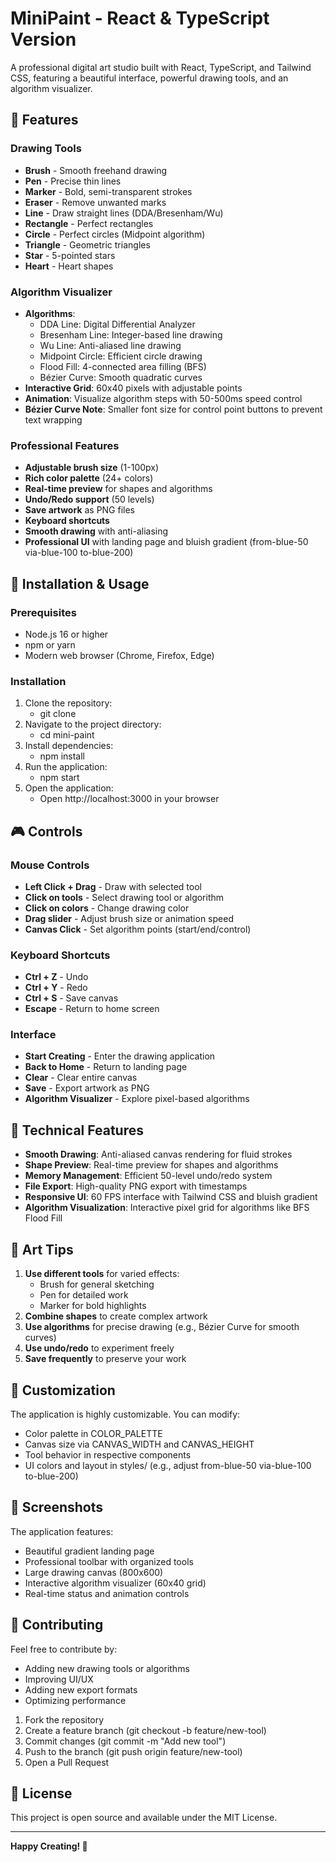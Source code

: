 # MiniPaint - React & TypeScript Version

A professional digital art studio built with React, TypeScript, and Tailwind CSS, featuring a beautiful interface, powerful drawing tools, and an algorithm visualizer.

## 🎨 Features

### Drawing Tools
- **Brush** - Smooth freehand drawing
- **Pen** - Precise thin lines
- **Marker** - Bold, semi-transparent strokes
- **Eraser** - Remove unwanted marks
- **Line** - Draw straight lines (DDA/Bresenham/Wu)
- **Rectangle** - Perfect rectangles
- **Circle** - Perfect circles (Midpoint algorithm)
- **Triangle** - Geometric triangles
- **Star** - 5-pointed stars
- **Heart** - Heart shapes

### Algorithm Visualizer
- **Algorithms**:
  - DDA Line: Digital Differential Analyzer
  - Bresenham Line: Integer-based line drawing
  - Wu Line: Anti-aliased line drawing
  - Midpoint Circle: Efficient circle drawing
  - Flood Fill: 4-connected area filling (BFS)
  - Bézier Curve: Smooth quadratic curves
- **Interactive Grid**: 60x40 pixels with adjustable points
- **Animation**: Visualize algorithm steps with 50-500ms speed control
- **Bézier Curve Note**: Smaller font size for control point buttons to prevent text wrapping

### Professional Features
- **Adjustable brush size** (1-100px)
- **Rich color palette** (24+ colors)
- **Real-time preview** for shapes and algorithms
- **Undo/Redo support** (50 levels)
- **Save artwork** as PNG files
- **Keyboard shortcuts**
- **Smooth drawing** with anti-aliasing
- **Professional UI** with landing page and bluish gradient (from-blue-50 via-blue-100 to-blue-200)

## 🚀 Installation & Usage

### Prerequisites
- Node.js 16 or higher
- npm or yarn
- Modern web browser (Chrome, Firefox, Edge)

### Installation
1. Clone the repository:
   - git clone <repository-url>
2. Navigate to the project directory:
   - cd mini-paint
3. Install dependencies:
   - npm install
4. Run the application:
   - npm start
5. Open the application:
   - Open http://localhost:3000 in your browser

## 🎮 Controls

### Mouse Controls
- **Left Click + Drag** - Draw with selected tool
- **Click on tools** - Select drawing tool or algorithm
- **Click on colors** - Change drawing color
- **Drag slider** - Adjust brush size or animation speed
- **Canvas Click** - Set algorithm points (start/end/control)

### Keyboard Shortcuts
- **Ctrl + Z** - Undo
- **Ctrl + Y** - Redo
- **Ctrl + S** - Save canvas
- **Escape** - Return to home screen

### Interface
- **Start Creating** - Enter the drawing application
- **Back to Home** - Return to landing page
- **Clear** - Clear entire canvas
- **Save** - Export artwork as PNG
- **Algorithm Visualizer** - Explore pixel-based algorithms


## 🎯 Technical Features

- **Smooth Drawing**: Anti-aliased canvas rendering for fluid strokes
- **Shape Preview**: Real-time preview for shapes and algorithms
- **Memory Management**: Efficient 50-level undo/redo system
- **File Export**: High-quality PNG export with timestamps
- **Responsive UI**: 60 FPS interface with Tailwind CSS and bluish gradient
- **Algorithm Visualization**: Interactive pixel grid for algorithms like BFS Flood Fill

## 🎨 Art Tips

1. **Use different tools** for varied effects:
   - Brush for general sketching
   - Pen for detailed work
   - Marker for bold highlights
2. **Combine shapes** to create complex artwork
3. **Use algorithms** for precise drawing (e.g., Bézier Curve for smooth curves)
4. **Use undo/redo** to experiment freely
5. **Save frequently** to preserve your work

## 🔧 Customization

The application is highly customizable. You can modify:
- Color palette in COLOR_PALETTE
- Canvas size via CANVAS_WIDTH and CANVAS_HEIGHT
- Tool behavior in respective components
- UI colors and layout in styles/ (e.g., adjust from-blue-50 via-blue-100 to-blue-200)

## 📸 Screenshots

The application features:
- Beautiful gradient landing page
- Professional toolbar with organized tools
- Large drawing canvas (800x600)
- Interactive algorithm visualizer (60x40 grid)
- Real-time status and animation controls

## 🤝 Contributing

Feel free to contribute by:
- Adding new drawing tools or algorithms
- Improving UI/UX
- Adding new export formats
- Optimizing performance

1. Fork the repository
2. Create a feature branch (git checkout -b feature/new-tool)
3. Commit changes (git commit -m "Add new tool")
4. Push to the branch (git push origin feature/new-tool)
5. Open a Pull Request

## 📄 License

This project is open source and available under the MIT License.

---

**Happy Creating! 🎨**
